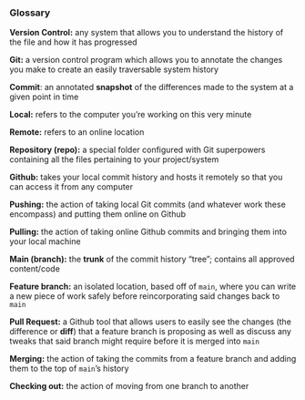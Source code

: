 ### Glossary

**Version Control:** any system that allows you to understand the history of the file and how it has progressed

**Git:** a version control program which allows you to annotate the changes you make to create an easily traversable system history

**Commit**: an annotated **snapshot** of the differences made to the system at a given point in time

**Local:** refers to the computer you’re working on this very minute

**Remote:** refers to an online location

**Repository (repo):** a special folder configured with Git superpowers containing all the files pertaining to your project/system

**Github:** takes your local commit history and hosts it remotely so that you can access it from any computer

**Pushing:** the action of taking local Git commits (and whatever work these encompass) and putting them online on Github

**Pulling:** the action of taking online Github commits and bringing them into your local machine

**Main (branch):** the **trunk** of the commit history “tree”; contains all approved content/code

**Feature branch:** an isolated location, based off of `main`, where you can write a new piece of work safely before reincorporating said changes back to `main`

**Pull Request:** a Github tool that allows users to easily see the changes (the difference or **diff**) that a feature branch is proposing as well as discuss any tweaks that said branch might require before it is merged into `main`

**Merging:** the action of taking the commits from a feature branch and adding them to the top of `main`’s history

**Checking out:** the action of moving from one branch to another
